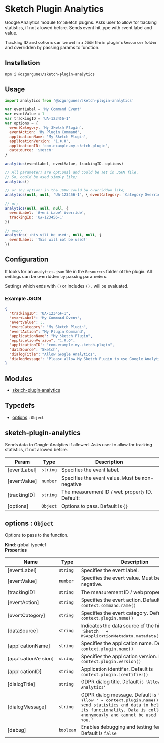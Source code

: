 # Sketch Plugin Analytics

Google Analytics module for Sketch plugins. Asks user to allow for tracking statistics, if not allowed before. Sends event hit type with event label and value. 

Tracking ID and options can be set in a `JSON` file in plugin's `Resources` folder and overridden by passing params to function.

## Installation

```bash
npm i @ozgurgunes/sketch-plugin-analytics
```

## Usage

```javascript
import analytics from '@ozgurgunes/sketch-plugin-analytics'

var eventLabel = 'My Command Event'
var eventValue = 1
var trackingID = 'UA-123456-1'
var options = {
  eventCategory: 'My Sketch Plugin',
  eventAction: 'My Plugin Command',
  applicationName: 'My Sketch Plugin',
  applicationVersion: '1.0.0',
  applicationID: 'com.example.my-sketch-plugin',
  dataSource: 'Sketch'
}

analytics(eventLabel, eventValue, trackingID, options)

// All parameters are optional and could be set in JSON file.
// So, could be used simply like;
analytics()

// or any options in the JSON could be overridden like;
analytics(null, null, 'UA-123456-1', { eventCategory: 'Category Override' })

// or;
analytics(null, null, null, {
  eventLabel: 'Event Label Override',
  trackingID: 'UA-123456-1'
})

// even;
analytics('This will be used', null, null, {
  eventLabel: 'This will not be used!'
})
```

## Configuration

It looks for an `analytics.json` file in the `Resources` folder of the plugin. All settings can be overridden by passing parameters.

Settings which ends with `()` or includes `().` will be evaluated.

### Example JSON

```json
{
  "trackingID": "UA-123456-1",
  "eventLabel": "My Command Event",
  "eventValue": 1,
  "eventCategory": "My Sketch Plugin",
  "eventAction": "My Plugin Command",
  "applicationName": "My Sketch Plugin",
  "applicationVersion": "1.0.0",
  "applicationID": "com.example.my-sketch-plugin",
  "dataSource": "Sketch",
  "dialogTitle": "Allow Google Analytics",
  "dialogMessage": "Please allow My Sketch Plugin to use Google Analytics for tracking statistics."
}
```

## Modules

* [sketch-plugin-analytics](#module_sketch-plugin-analytics)

## Typedefs

* [options](#options) : <code>Object</code>

<a name="module_sketch-plugin-analytics"></a>

## sketch-plugin-analytics
Sends data to Google Analytics if allowed. Asks user to allow for tracking
statistics, if not allowed before.


| Param | Type | Description |
| --- | --- | --- |
| [eventLabel] | <code>string</code> | Specifies the event label. |
| [eventValue] | <code>number</code> | Specifies the event value. Must be non-negative. |
| [trackingID] | <code>string</code> | The measurement ID / web property ID. Default: |
| [options] | <code>Object</code> | Options to pass. Default is `{}` |

<a name="options"></a>

## options : <code>Object</code>
Options to pass to the function.

**Kind**: global typedef  
**Properties**

| Name | Type | Description |
| --- | --- | --- |
| [eventLabel] | <code>string</code> | Specifies the event label. |
| [eventValue] | <code>number</code> | Specifies the event value. Must be non-negative. |
| [trackingID] | <code>string</code> | The measurement ID / web property ID. |
| [eventAction] | <code>string</code> | Specifies the event action. Default is `context.command.name()` |
| [eventCategory] | <code>string</code> | Specifies the event category. Default is `context.plugin.name()` |
| [dataSource] | <code>string</code> | Indicates the data source of the hit. Default is `'Sketch ' + MSApplicationMetadata.metadata().appVersion` |
| [applicationName] | <code>string</code> | Specifies the application name. Default is `context.plugin.name()` |
| [applicationVersion] | <code>string</code> | Specifies the application version. Default is `context.plugin.version()` |
| [applicationID] | <code>string</code> | Application identifier. Default is `context.plugin.identifier()` |
| [dialogTitle] | <code>string</code> | GDPR dialog title. Default is `'Allow Google Analytics'` |
| [dialogMessage] | <code>string</code> | GDPR dialog message. Default is `'Please allow ' + context.plugin.name() + ' plugin send statistics and data to help improve its functionality. Data is collected anonymously and cannot be used to identify you.'` |
| [debug] | <code>boolean</code> | Enables debugging and testing features. Default is `false`|

